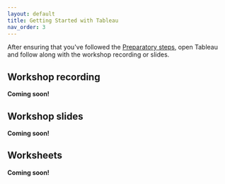```yaml
---
layout: default
title: Getting Started with Tableau
nav_order: 3
---
```


After ensuring that you've followed the [Preparatory steps](preparation), open Tableau and follow along with the workshop recording or slides. 

## Workshop recording

**Coming soon!**

<!--
<iframe height="480" width="853" allowfullscreen frameborder=0 src="https://echo360.ca/media/cf61730c-a57a-4591-aeef-a4abf37a78ec/public?autoplay=false&automute=false"></iframe>
-->

<!--View the original [here](https://echo360.ca/media/cf61730c-a57a-4591-aeef-a4abf37a78ec/public). -->



## Workshop slides

**Coming soon!**

<!--
<div style="position:relative;padding-top:66.25%;">
<iframe src="//docs.google.com/viewer?url=https://github.com/scds/intro-voyant/raw/main/assets/docs/voyant_20201104.pdf?dl=0&hl=en_US&embedded=true" class="gde-frame" style="position:absolute;top:0;left:0;width:100%;height:100%;border:none;" scrolling="no"></iframe>
</div>
[Download as a PDF](https://github.com/scds/intro-voyant/raw/main/assets/docs/voyant_20201104.pdf)
<br>
-->

## Worksheets
**Coming soon!**